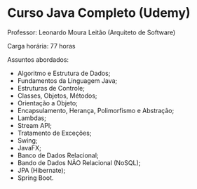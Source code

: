 # Curso Java Completo (Udemy)

Professor: Leonardo Moura Leitão (Arquiteto de Software)

Carga horária: 77 horas

Assuntos abordados:
- Algoritmo e Estrutura de Dados;
- Fundamentos da Linguagem Java;
- Estruturas de Controle;
- Classes, Objetos, Métodos;
- Orientação a Objeto;
- Encapsulamento, Herança, Polimorfismo e Abstração;
- Lambdas;
- Stream API;
- Tratamento de Exceções;
- Swing;
- JavaFX;
- Banco de Dados Relacional;
- Bando de Dados NÃO Relacional (NoSQL);
- JPA (Hibernate);
- Spring Boot.